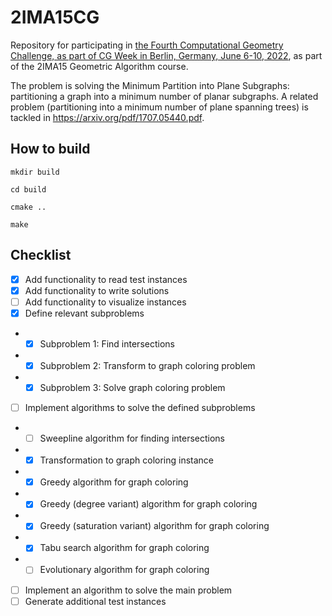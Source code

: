 # 2IMA15CG

Repository for participating in [the Fourth Computational Geometry Challenge, as part of CG Week in 
Berlin, Germany, June 6-10, 2022](https://cgshop.ibr.cs.tu-bs.de/competition/cg-shop-2022/), as part 
of the 2IMA15 Geometric Algorithm course.

The problem is solving the Minimum Partition into Plane Subgraphs: partitioning a graph into a minimum number of planar subgraphs. A related problem (partitioning into a minimum number of plane spanning trees) is tackled in https://arxiv.org/pdf/1707.05440.pdf.

## How to build

`mkdir build`

`cd build`

`cmake ..`

`make`


## Checklist

- [x] Add functionality to read test instances
- [x] Add functionality to write solutions
- [ ] Add functionality to visualize instances
- [x] Define relevant subproblems
- - [x] Subproblem 1: Find intersections
- - [x] Subproblem 2: Transform to graph coloring problem
- - [x] Subproblem 3: Solve graph coloring problem
- [ ] Implement algorithms to solve the defined subproblems 
- - [ ] Sweepline algorithm for finding intersections
- - [x] Transformation to graph coloring instance
- - [x] Greedy algorithm for graph coloring
- - [x] Greedy (degree variant) algorithm for graph coloring
- - [x] Greedy (saturation variant) algorithm for graph coloring
- - [x] Tabu search algorithm for graph coloring
- - [ ] Evolutionary algorithm for graph coloring
- [ ] Implement an algorithm to solve the main problem
- [ ] Generate additional test instances
